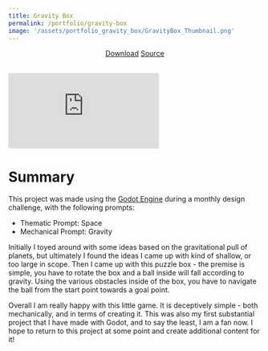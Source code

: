 ```yaml
---
title: Gravity Box
permalink: /portfolio/gravity-box
image: '/assets/portfolio_gravity_box/GravityBox_Thumbnail.png'
---
```


<div style="text-align:center">
    <a href="https://github.com/TheNickOfTime/design-challenge-nov/releases/download/v1.0/puzzle_box.7z" target="_blank" class="button button--primary">Download</a>
    <a href="https://github.com/TheNickOfTime/design-challenge-nov" target="_blank" class="button button--primary">Source</a>
</div>

<br>

<p><iframe src="https://www.youtube.com/embed/URTZCQfDVwg" loading="lazy" frameborder="0" allowfullscreen></iframe></p>

# Summary
This project was made using the [Godot Engine](https://godotengine.org/) during a monthly design challenge, with the following prompts:
- Thematic Prompt: Space
- Mechanical Prompt: Gravity

Initially I toyed around with some ideas based on the gravitational pull of planets, but ultimately I found the ideas I came up with kind of shallow, or too large in scope. Then I came up with this puzzle box - the premise is simple, you have to rotate the box and a ball inside will fall according to gravity. Using the various obstacles inside of the box, you have to navigate the ball from the start point towards a goal point.

Overall I am really happy with this little game. It is deceptively simple - both mechanically, and in terms of creating it. This was also my first substantial project that I have made with Godot, and to say the least, I am a fan now. I hope to return to this project at some point and create additional content for it!